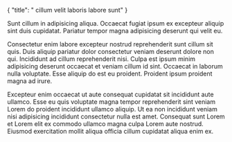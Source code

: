 {
  "title": " cillum velit laboris labore sunt"
}

Sunt cillum in adipisicing aliqua. Occaecat fugiat ipsum ex excepteur aliquip sint duis cupidatat. Pariatur tempor magna adipisicing deserunt qui velit eu.

Consectetur enim labore excepteur nostrud reprehenderit sunt cillum sit quis. Duis aliquip pariatur dolor consectetur veniam deserunt dolore non qui. Incididunt ad cillum reprehenderit nisi. Culpa est ipsum minim adipisicing deserunt occaecat et veniam cillum id sint. Occaecat in laborum nulla voluptate. Esse aliquip do est eu proident. Proident ipsum proident magna ad irure.

Excepteur enim occaecat ut aute consequat cupidatat sit incididunt aute ullamco. Esse eu quis voluptate magna tempor reprehenderit sint veniam Lorem do proident incididunt ullamco aliquip. Ut ea non incididunt veniam nisi adipisicing incididunt consectetur nulla est amet. Consequat sunt Lorem et Lorem elit ex commodo ullamco magna culpa Lorem aute nostrud. Eiusmod exercitation mollit aliqua officia cillum cupidatat aliqua enim ex.